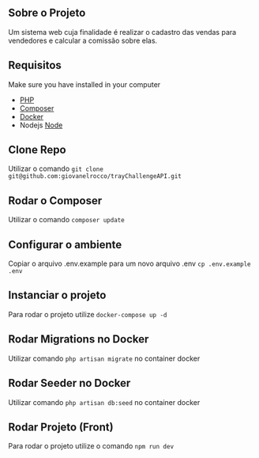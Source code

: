 ## Sobre o Projeto

Um sistema web cuja finalidade é
realizar o cadastro das vendas para vendedores e calcular a comissão sobre elas.

## Requisitos

Make sure you have installed in your computer 
- [PHP](https://www.php.net/manual/en/install.php) 
- [Composer](https://getcomposer.org/)
- [Docker](https://www.docker.com/products/docker-desktop/)
- Nodejs [Node](https://nodejs.org/)



## Clone Repo

Utilizar o comando `git clone git@github.com:giovanelrocco/trayChallengeAPI.git`

## Rodar o Composer

Utilizar o comando `composer update`

## Configurar o ambiente
Copiar o arquivo .env.example para um novo arquivo .env `cp .env.example .env`

## Instanciar o projeto

Para rodar o projeto utilize `docker-compose up -d`

## Rodar Migrations no Docker

Utilizar comando `php artisan migrate` no container docker

## Rodar Seeder no Docker

Utilizar comando `php artisan db:seed` no container docker


## Rodar Projeto (Front)

Para rodar o projeto utilize o comando `npm run dev`